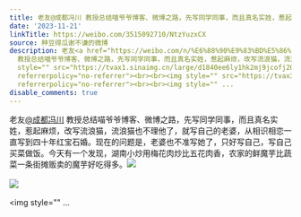 ```yaml
---
title: 老友@成都冯川 教授总结喵爷爷博客、微博之路，先写同学同事，而且真名实姓，惹起麻烦，改写流浪猫，流浪猫也不理他了，就写自己的老婆，从相识相恋一直写到四十...
date: '2023-11-21'
linkTitle: https://weibo.com/3515092710/NtzYuzxCX
source: 种豆得瓜谢不谦的微博
description: 老友<a href="https://weibo.com/n/%E6%88%90%E9%83%BD%E5%86%AF%E5%B7%9D">@成都冯川</a>
  教授总结喵爷爷博客、微博之路，先写同学同事，而且真名实姓，惹起麻烦，改写流浪猫，流浪猫也不理他了，就写自己的老婆，从相识相恋一直写到四十年红宝石婚。现在的问题是，老婆也不准写她了，只好写自己，写自己买菜做饭。今天有一个发现，湖南小炒用梅花肉炒比五花肉香，农家的鲜魔芋比蔬菜一条街摊贩卖的魔芋好吃得多。<img
  style="" src="https://tvax1.sinaimg.cn/large/d1840ee6ly1hk2mj9jcofj20xw230qg3.jpg"
  referrerpolicy="no-referrer"><br><br><img style="" src="https://tvax3.sinaimg.cn/large/d1840ee6ly1hk2mjjhvsxj22bc3341l0.jpg"
  referrerpolicy="no-referrer"><br><br><img style="" ...
disable_comments: true
---
```

老友<a href="https://weibo.com/n/%E6%88%90%E9%83%BD%E5%86%AF%E5%B7%9D">@成都冯川</a> 教授总结喵爷爷博客、微博之路，先写同学同事，而且真名实姓，惹起麻烦，改写流浪猫，流浪猫也不理他了，就写自己的老婆，从相识相恋一直写到四十年红宝石婚。现在的问题是，老婆也不准写她了，只好写自己，写自己买菜做饭。今天有一个发现，湖南小炒用梅花肉炒比五花肉香，农家的鲜魔芋比蔬菜一条街摊贩卖的魔芋好吃得多。<img style="" src="https://tvax1.sinaimg.cn/large/d1840ee6ly1hk2mj9jcofj20xw230qg3.jpg" referrerpolicy="no-referrer"><br><br><img style="" src="https://tvax3.sinaimg.cn/large/d1840ee6ly1hk2mjjhvsxj22bc3341l0.jpg" referrerpolicy="no-referrer"><br><br><img style="" ...